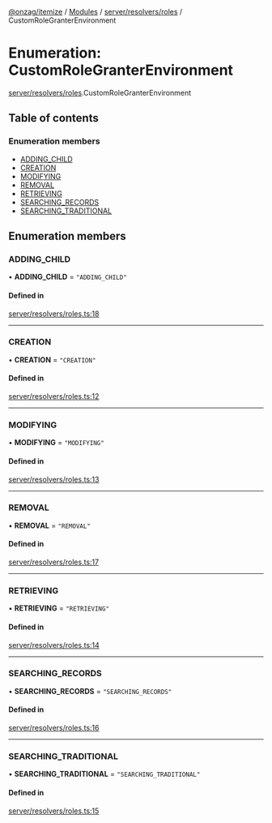 [@onzag/itemize](../README.md) / [Modules](../modules.md) / [server/resolvers/roles](../modules/server_resolvers_roles.md) / CustomRoleGranterEnvironment

# Enumeration: CustomRoleGranterEnvironment

[server/resolvers/roles](../modules/server_resolvers_roles.md).CustomRoleGranterEnvironment

## Table of contents

### Enumeration members

- [ADDING\_CHILD](server_resolvers_roles.CustomRoleGranterEnvironment.md#adding_child)
- [CREATION](server_resolvers_roles.CustomRoleGranterEnvironment.md#creation)
- [MODIFYING](server_resolvers_roles.CustomRoleGranterEnvironment.md#modifying)
- [REMOVAL](server_resolvers_roles.CustomRoleGranterEnvironment.md#removal)
- [RETRIEVING](server_resolvers_roles.CustomRoleGranterEnvironment.md#retrieving)
- [SEARCHING\_RECORDS](server_resolvers_roles.CustomRoleGranterEnvironment.md#searching_records)
- [SEARCHING\_TRADITIONAL](server_resolvers_roles.CustomRoleGranterEnvironment.md#searching_traditional)

## Enumeration members

### ADDING\_CHILD

• **ADDING\_CHILD** = `"ADDING_CHILD"`

#### Defined in

[server/resolvers/roles.ts:18](https://github.com/onzag/itemize/blob/5c2808d3/server/resolvers/roles.ts#L18)

___

### CREATION

• **CREATION** = `"CREATION"`

#### Defined in

[server/resolvers/roles.ts:12](https://github.com/onzag/itemize/blob/5c2808d3/server/resolvers/roles.ts#L12)

___

### MODIFYING

• **MODIFYING** = `"MODIFYING"`

#### Defined in

[server/resolvers/roles.ts:13](https://github.com/onzag/itemize/blob/5c2808d3/server/resolvers/roles.ts#L13)

___

### REMOVAL

• **REMOVAL** = `"REMOVAL"`

#### Defined in

[server/resolvers/roles.ts:17](https://github.com/onzag/itemize/blob/5c2808d3/server/resolvers/roles.ts#L17)

___

### RETRIEVING

• **RETRIEVING** = `"RETRIEVING"`

#### Defined in

[server/resolvers/roles.ts:14](https://github.com/onzag/itemize/blob/5c2808d3/server/resolvers/roles.ts#L14)

___

### SEARCHING\_RECORDS

• **SEARCHING\_RECORDS** = `"SEARCHING_RECORDS"`

#### Defined in

[server/resolvers/roles.ts:16](https://github.com/onzag/itemize/blob/5c2808d3/server/resolvers/roles.ts#L16)

___

### SEARCHING\_TRADITIONAL

• **SEARCHING\_TRADITIONAL** = `"SEARCHING_TRADITIONAL"`

#### Defined in

[server/resolvers/roles.ts:15](https://github.com/onzag/itemize/blob/5c2808d3/server/resolvers/roles.ts#L15)
